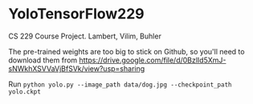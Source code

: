 # YoloTensorFlow229
CS 229 Course Project. Lambert, Vilim, Buhler

The pre-trained weights are too big to stick on Github, so you'll need to download them from <https://drive.google.com/file/d/0BzlId5XmJ-sNWkhXSVVaVjBfSVk/view?usp=sharing>

Run `python yolo.py --image_path data/dog.jpg --checkpoint_path yolo.ckpt`
